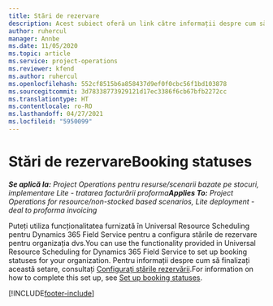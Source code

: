 ```yaml
---
title: Stări de rezervare
description: Acest subiect oferă un link către informații despre cum să configurați stările rezervărilor pentru Project Operations.
author: ruhercul
manager: Annbe
ms.date: 11/05/2020
ms.topic: article
ms.service: project-operations
ms.reviewer: kfend
ms.author: ruhercul
ms.openlocfilehash: 552cf8515b6a858437d9ef0f0cbc56f1bd103878
ms.sourcegitcommit: 3d78338773929121d17ec3386f6cb67bfb2272cc
ms.translationtype: HT
ms.contentlocale: ro-RO
ms.lasthandoff: 04/27/2021
ms.locfileid: "5950099"
---
```

# <a name="booking-statuses"></a><span data-ttu-id="f7cb2-103">Stări de rezervare</span><span class="sxs-lookup"><span data-stu-id="f7cb2-103">Booking statuses</span></span>

<span data-ttu-id="f7cb2-104">_**Se aplică la:** Project Operations pentru resurse/scenarii bazate pe stocuri, implementare Lite - tratarea facturării proforma_</span><span class="sxs-lookup"><span data-stu-id="f7cb2-104">_**Applies To:** Project Operations for resource/non-stocked based scenarios, Lite deployment - deal to proforma invoicing_</span></span>

<span data-ttu-id="f7cb2-105">Puteți utiliza funcționalitatea furnizată în Universal Resource Scheduling pentru Dynamics 365 Field Service pentru a configura stările de rezervare pentru organizația dvs.</span><span class="sxs-lookup"><span data-stu-id="f7cb2-105">You can use the functionality provided in Universal Resource Scheduling for Dynamics 365 Field Service to set up booking statuses for your organization.</span></span> <span data-ttu-id="f7cb2-106">Pentru informații despre cum să finalizați această setare, consultați [Configurați stările rezervării](/dynamics365/field-service/set-up-booking-statuses).</span><span class="sxs-lookup"><span data-stu-id="f7cb2-106">For information on how to complete this set up, see [Set up booking statuses](/dynamics365/field-service/set-up-booking-statuses).</span></span>


[!INCLUDE[footer-include](../includes/footer-banner.md)]